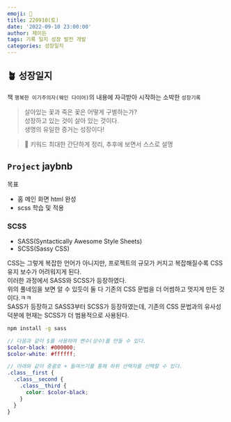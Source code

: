 ```yaml
---
emoji: 🌱
title: 220910(토)
date: '2022-09-10 23:00:00'
author: 제이든
tags: 기록 일지 성장 발전 개발
categories: 성장일지
---
```


## 🪴 성장일지

책 `행복한 이기주의자(웨인 다이어)`의 내용에 자극받아 시작하는 소박한 `성장기록`

> 살아있는 꽃과 죽은 꽃은 어떻게 구별하는가?<br/>
> 성장하고 있는 것이 살아 있는 것이다.<br/>
> 생명의 유일한 증거는 성장이다!

> 🌳 키워드
> 최대한 간단하게 정리, 추후에 보면서 스스로 설명

## `Project` jaybnb

목표

- 홈 메인 화면 html 완성
- scss 학습 및 적용

### SCSS

- SASS(Syntactically Awesome Style Sheets)
- SCSS(Sassy CSS)

CSS는 그렇게 복잡한 언어가 아니지만, 프로젝트의 규모가 커지고 복잡해질수록 CSS 유지 보수가 어려워지게 된다.<br/>
이러한 과정에서 SASS와 SCSS가 등장하였다.<br/>
위의 풀네임을 보면 알 수 있듯이 둘 다 기존의 CSS 문법을 더 어썸하고 멋지게 만든 것이다.ㅋㅋ<br/>
SASS가 등장하고 SASS3부터 SCSS가 등장하였는데, 기존의 CSS 문법과의 유사성 덕분에 현재는 SCSS가 더 범용적으로 사용된다.

```bash
npm install -g sass
```

```scss
// 다음과 같이 $를 사용하여 변수(상수)를 만들 수 있다.
$color-black: #000000;
$color-white: #ffffff;

// 아래와 같이 중괄호 + 들여쓰기를 통해 하위 선택자를 선택할 수 있다.
.class__first {
  .class__second {
    .class__third {
      color: $color-black;
    }
  }
}
```

```toc

```
